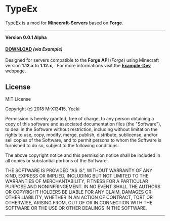 

# TypeEx


TypeEx is a mod for **Minecraft-Servers** based on **Forge**.


---


**Version 0.0.1 Alpha**
#### **[DOWNLOAD](https://example.com/mods/typeex/files/)** _(via Example)_

Designed for servers compatible to the **Forge API** (_Forge_) using Minecraft version **1.12.x** to **1.12.x**, .
For more informations visit the **[Example-Dev](http:/example.com/mods/typeex/)** webpage.



## License


MIT License

Copyright (c) 2018 MrX13415, Yecki

Permission is hereby granted, free of charge, to any person obtaining a copy
of this software and associated documentation files (the "Software"), to deal
in the Software without restriction, including without limitation the rights
to use, copy, modify, merge, publish, distribute, sublicense, and/or sell
copies of the Software, and to permit persons to whom the Software is
furnished to do so, subject to the following conditions:

The above copyright notice and this permission notice shall be included in all
copies or substantial portions of the Software.

THE SOFTWARE IS PROVIDED "AS IS", WITHOUT WARRANTY OF ANY KIND, EXPRESS OR
IMPLIED, INCLUDING BUT NOT LIMITED TO THE WARRANTIES OF MERCHANTABILITY,
FITNESS FOR A PARTICULAR PURPOSE AND NONINFRINGEMENT. IN NO EVENT SHALL THE
AUTHORS OR COPYRIGHT HOLDERS BE LIABLE FOR ANY CLAIM, DAMAGES OR OTHER
LIABILITY, WHETHER IN AN ACTION OF CONTRACT, TORT OR OTHERWISE, ARISING FROM,
OUT OF OR IN CONNECTION WITH THE SOFTWARE OR THE USE OR OTHER DEALINGS IN THE
SOFTWARE.


---

